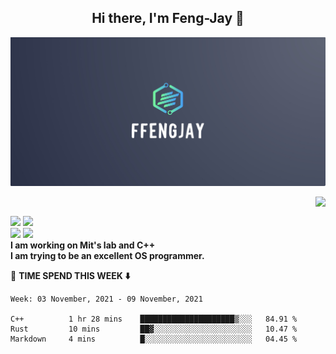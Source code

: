<h2 align="center"> Hi there, I'm Feng-Jay 👋 </h2>  

![](https://github.com/Feng-Jay/DataStruct/blob/master/Image/1.png)  

<img align="right" src="https://github-readme-stats.vercel.app/api?username=Feng-Jay&show_icons=true&icon_color=CE1D2D&text_color=718096&bg_color=ffffff&hide_title=true" />


&emsp;

![](https://visitor-badge.glitch.me/badge?page_id=Feng-Jay.readme)
![](https://img.shields.io/badge/Concentrate-Cpp-blue)  
![](https://img.shields.io/badge/Rust-primer-orange)
![](https://img.shields.io/badge/Target-OS-9cf)  
**I am working on Mit's lab and C++**  
**I am trying to be an excellent OS programmer.**  


📘 **TIME SPEND THIS WEEK ⬇️**
<!--START_SECTION:waka-->
```text
Week: 03 November, 2021 - 09 November, 2021

C++          1 hr 28 mins    █████████████████████▒░░░   84.91 % 
Rust         10 mins         ██▓░░░░░░░░░░░░░░░░░░░░░░   10.47 % 
Markdown     4 mins          █░░░░░░░░░░░░░░░░░░░░░░░░   04.45 % 
```
<!--END_SECTION:waka-->

